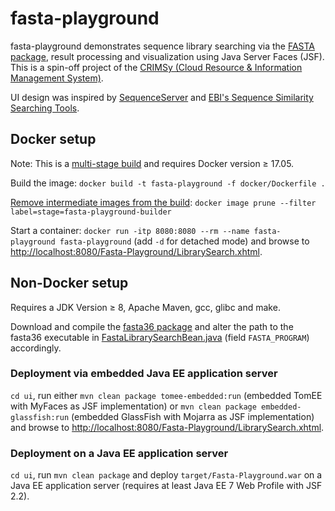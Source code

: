 # fasta-playground

fasta-playground demonstrates sequence library searching via the [FASTA package](https://fasta.bioch.virginia.edu/fasta_www2/fasta_intro.shtml), result processing and visualization using Java Server Faces (JSF). This is a spin-off project of the [CRIMSy (Cloud Resource & Information Management System)](https://github.com/ipb-halle/CRIMSy).

UI design was inspired by [SequenceServer](https://sequenceserver.com) and [EBI's Sequence Similarity Searching Tools](https://www.ebi.ac.uk/Tools/sss/).

## Docker setup

Note: This is a [multi-stage build](https://docs.docker.com/develop/develop-images/multistage-build/) and requires Docker version ≥ 17.05.

Build the image: `docker build -t fasta-playground -f docker/Dockerfile .`

[Remove intermediate images from the build](https://stackoverflow.com/questions/50126741/how-to-remove-intermediate-images-from-a-build-after-the-build): `docker image prune --filter label=stage=fasta-playground-builder`

Start a container: `docker run -itp 8080:8080 --rm --name fasta-playground fasta-playground` (add `-d` for detached mode) and browse to [http://localhost:8080/Fasta-Playground/LibrarySearch.xhtml](http://localhost:8080/Fasta-Playground/LibrarySearch.xhtml).

## Non-Docker setup

Requires a JDK Version ≥ 8, Apache Maven, gcc, glibc and make.

Download and compile the [fasta36 package](https://github.com/wrpearson/fasta36) and alter the path to the fasta36 executable in [FastaLibrarySearchBean.java](https://github.com/flange-ipb/fasta-playground/blob/main/ui/src/main/java/de/ipb_halle/fasta_playground/bean/FastaLibrarySearchBean.java) (field `FASTA_PROGRAM`) accordingly.

### Deployment via embedded Java EE application server

`cd ui`, run either `mvn clean package tomee-embedded:run` (embedded TomEE with MyFaces as JSF implementation) or `mvn clean package embedded-glassfish:run` (embedded GlassFish with Mojarra as JSF implementation) and browse to [http://localhost:8080/Fasta-Playground/LibrarySearch.xhtml](http://localhost:8080/Fasta-Playground/LibrarySearch.xhtml).

### Deployment on a Java EE application server

`cd ui`, run `mvn clean package` and deploy `target/Fasta-Playground.war` on a Java EE application server (requires at least Java EE 7 Web Profile with JSF 2.2).